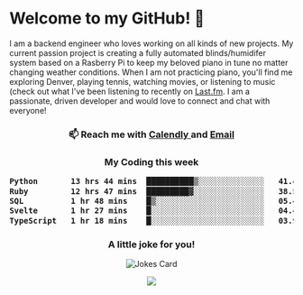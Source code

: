 <h1> Welcome to my GitHub! 👋 </h1>


  I am a backend engineer who loves working on all kinds of new projects. My current passion project is creating a fully automated blinds/humidifer system based on a Rasberry Pi to keep my beloved piano in tune no matter changing weather conditions. When I am not practicing piano, you'll find me exploring Denver, playing tennis, watching movies, or listening to music (check out what I've been listening to recently on [Last.fm](https://www.last.fm/user/mballa000). I am a passionate, driven developer and would love to connect and chat with everyone!

<h3 align = "center"> 📫 Reach me with <a href = "https://calendly.com/msbrandt00/30min"> Calendly </a> and <a href="mailto:msbrandt00@gmail.com">Email</a> 
 </h3>


 
<div align = "center"
[![Anurag's GitHub stats](https://github-readme-stats.vercel.app/api?username=mbrandt00)](https://github.com/anuraghazra/github-readme-stats)
          </div>
<h3 align="center">
  My Coding this week
<!--START_SECTION:waka-->

```txt
Python       13 hrs 44 mins  ██████████▒░░░░░░░░░░░░░░   41.44 %
Ruby         12 hrs 47 mins  █████████▓░░░░░░░░░░░░░░░   38.57 %
SQL          1 hr 48 mins    █▒░░░░░░░░░░░░░░░░░░░░░░░   05.44 %
Svelte       1 hr 27 mins    █░░░░░░░░░░░░░░░░░░░░░░░░   04.42 %
TypeScript   1 hr 18 mins    █░░░░░░░░░░░░░░░░░░░░░░░░   03.95 %
```

<!--END_SECTION:waka-->

### A little joke for you!

![Jokes Card](https://readme-jokes.vercel.app/api?hideBorder)

<a href="https://www.linkedin.com/in/mbrandt00/"><img src="https://img.shields.io/badge/linkedin-%230077B5.svg?&style=for-the-badge&logo=linkedin&logoColor=white" /></a>
